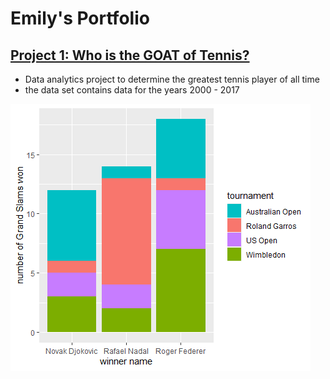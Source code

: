 # Emily's Portfolio

## [Project 1: Who is the GOAT of Tennis?](https://github.com/emilybnk/GOAT_of_tennis_proj)

* Data analytics project to determine the greatest tennis player of all time
* the data set contains data for the years 2000 - 2017

![](https://github.com/emilybnk/GOAT_of_tennis_proj/blob/main/Grand_Slam_wins.png)
